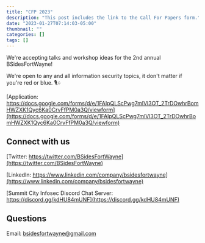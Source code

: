 ```yaml
---
title: "CFP 2023"
description: "This post includes the link to the Call For Papers form."
date: "2023-01-27T07:14:03-05:00"
thumbnail: ""
categories: []
tags: []
---
```

We're accepting talks and workshop ideas for the 2nd annual BSidesFortWayne!

We're open to any and all information security topics, it don't matter if you're red or blue. 🎙️🎶

[Application: https://docs.google.com/forms/d/e/1FAIpQLScPwg7mlVl3OT_2TrDOwhrBomHWZXK1Qyc6Ka0CrvFfPM0a3Q/viewform](https://docs.google.com/forms/d/e/1FAIpQLScPwg7mlVl3OT_2TrDOwhrBomHWZXK1Qyc6Ka0CrvFfPM0a3Q/viewform)

## Connect with us

[Twitter: https://twitter.com/BSidesFortWayne](https://twitter.com/BSidesFortWayne)

[LinkedIn: https://www.linkedin.com/company/bsidesfortwayne](https://www.linkedin.com/company/bsidesfortwayne)

[Summit City Infosec Discord Chat Server: https://discord.gg/kdHU84mUNF](https://discord.gg/kdHU84mUNF)
  
## Questions

Email: bsidesfortwayne@gmail.com

<!--more-->